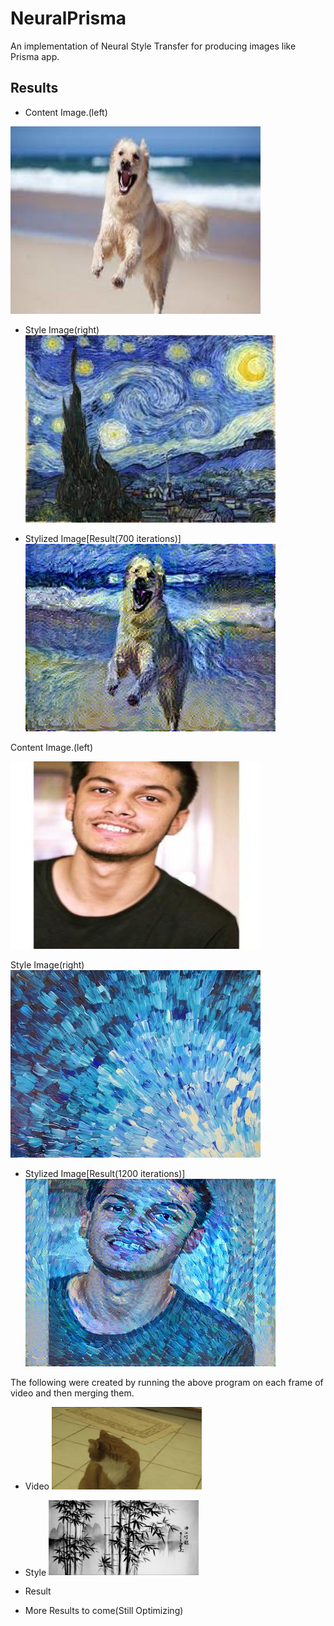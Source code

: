 # NeuralPrisma
An implementation of Neural Style Transfer for producing images like Prisma app.

## Results
- Content Image.(left)                  

![Content image](https://github.com/kbhartiya/NeuralPrisma/blob/master/images/content.jpg) 

- Style Image(right)
![Style Image](https://github.com/kbhartiya/NeuralPrisma/blob/master/images/stylesample1.jpg)

- Stylized Image[Result(700 iterations)]
![Result](https://github.com/kbhartiya/NeuralPrisma/blob/master/results/generated_image.jpg)

Content Image.(left)

![Content image](https://github.com/kbhartiya/NeuralPrisma/blob/master/images/kartik.jpg) 

Style Image(right)
![Style Image](https://github.com/kbhartiya/NeuralPrisma/blob/master/images/stylesample6.jpg)


- Stylized Image[Result(1200 iterations)]
![Result](https://github.com/kbhartiya/NeuralPrisma/blob/master/results/face.jpg)

The following were created by running the above program on each frame of video and then merging them.

- Video <img src="https://github.com/kbhartiya/NeuralPrisma/blob/master/cat_video.gif" width="50%">

- Style <img src="https://github.com/kbhartiya/NeuralPrisma/blob/master/images/stylesample7.jpg" width="50%">

- Result <img src="" width="50%">
- More Results to come(Still Optimizing)

